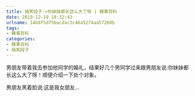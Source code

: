 ```yaml
---
title: 搞笑段子->你妹妹都长这么大了呀 | 糗事百科
date: 2019-12-19 18:32:43
urlname: 14b8f5d75bacdac3c46a5274aa57260b
tags: 
- 糗事百科
categories:
- 糗事百科
- 搞笑段子
---
```

男朋友带着我去参加他同学的婚礼，结果好几个男同学过来跟男朋友说:你妹妹都长这么大了呀！顺便介绍一下处个对象。

男朋友黑着脸说:这是我女朋友...


